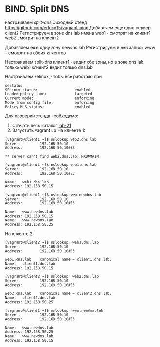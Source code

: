 # BIND. Split DNS

настраиваем split-dns
Сиходный стенд https://github.com/erlong15/vagrant-bind
Добавляем еще один сервер client2
Регистрируем в зоне dns.lab 
имена
web1 - смотрит на клиент1
web2 смотрит на клиент2

Добавляем еще одну зону newdns.lab
Регистрируем в ней запись
www - смотрит на обоих клиентов

Настраиваем split-dns
клиент1 - видит обе зоны, но в зоне dns.lab только web1
клиент2 видит только dns.lab

Настраиваем selinux, чтобы все работало при 
```
sestatus
SELinux status:                 enabled
Loaded policy name:             targeted
Current mode:                   enforcing
Mode from config file:          enforcing
Policy MLS status:              enabled
```
Для проверки стенда необходимо:
1. Скачать весь  каталог [lab-21](../lab-21)
2. Запустить vagrant up
На клиенте 1:
```
[vagrant@client1 ~]$ nslookup web2.dns.lab
Server:         192.168.50.10
Address:        192.168.50.10#53

** server can't find web2.dns.lab: NXDOMAIN

[vagrant@client1 ~]$ nslookup web1.dns.lab
Server:         192.168.50.10
Address:        192.168.50.10#53

Name:   web1.dns.lab
Address: 192.168.50.15

[vagrant@client1 ~]$ nslookup www.newdns.lab
Server:         192.168.50.10
Address:        192.168.50.10#53

Name:   www.newdns.lab
Address: 192.168.50.15
Name:   www.newdns.lab
Address: 192.168.50.25
```

На клиенте 2:
```
[vagrant@client2 ~]$ nslookup  web1.dns.lab
Server:         192.168.50.10
Address:        192.168.50.10#53

web1.dns.lab    canonical name = client1.dns.lab.
Name:   client1.dns.lab
Address: 192.168.50.15

[vagrant@client2 ~]$ nslookup  web2.dns.lab
Server:         192.168.50.10
Address:        192.168.50.10#53

web2.dns.lab    canonical name = client2.dns.lab.
Name:   client2.dns.lab
Address: 192.168.50.25

[vagrant@client2 ~]$ nslookup  www.newdns.lab
Server:         192.168.50.10
Address:        192.168.50.10#53

Name:   www.newdns.lab
Address: 192.168.50.25
Name:   www.newdns.lab
Address: 192.168.50.15
```

